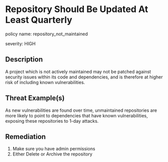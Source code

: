 # Repository Should Be Updated At Least Quarterly

policy name: repository_not_maintained

severity: HIGH

## Description

A project which is not actively maintained may not be patched against security
issues within its code and dependencies, and is therefore at higher risk of
including known vulnerabilities.

## Threat Example(s)

As new vulnerabilities are found over time, unmaintained repositories are more
likely to point to dependencies that have known vulnerabilities, exposing these
repositories to 1-day attacks.

## Remediation

1. Make sure you have admin permissions
2. Either Delete or Archive the repository
